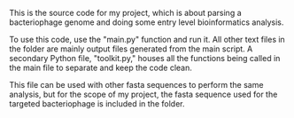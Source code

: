 This is the source code for my project, which is about parsing a bacteriophage genome and doing some entry level bioinformatics analysis.

To use this code, use the "main.py" function and run it. All other text files in the folder are mainly output files generated from the main script. A secondary Python file, "toolkit.py," houses all the functions being called in the main file to separate and keep the code clean. 

This file can be used with other fasta sequences to perform the same analysis, but for the scope of my project, the fasta sequence used for the targeted bacteriophage is included in the folder. 
